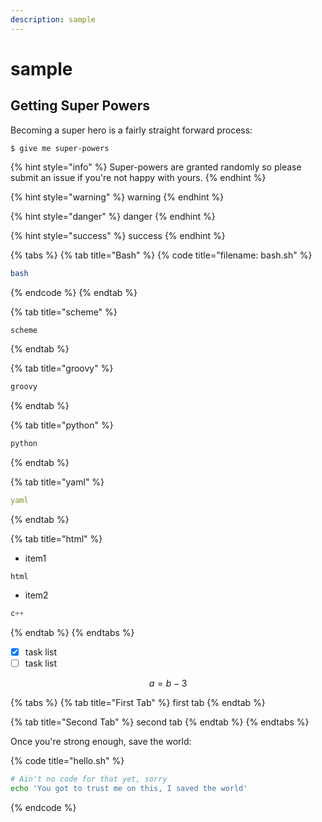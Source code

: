 ```yaml
---
description: sample
---
```


# sample

## Getting Super Powers

Becoming a super hero is a fairly straight forward process:

```
$ give me super-powers
```

{% hint style="info" %}
 Super-powers are granted randomly so please submit an issue if you're not happy with yours.
{% endhint %}

{% hint style="warning" %}
warning
{% endhint %}

{% hint style="danger" %}
danger
{% endhint %}

{% hint style="success" %}
success
{% endhint %}

{% tabs %}
{% tab title="Bash" %}
{% code title="filename: bash.sh" %}
```bash
bash
```
{% endcode %}
{% endtab %}

{% tab title="scheme" %}
```scheme
scheme
```
{% endtab %}

{% tab title="groovy" %}
```groovy
groovy
```
{% endtab %}

{% tab title="python" %}
```python
python
```
{% endtab %}

{% tab title="yaml" %}
```yaml
yaml
```
{% endtab %}

{% tab title="html" %}
* item1

```http
html
```

* item2

```cpp
c++
```
{% endtab %}
{% endtabs %}

* [x] task list
* [ ] task list

$$
a = b -3
$$

{% tabs %}
{% tab title="First Tab" %}
first tab
{% endtab %}

{% tab title="Second Tab" %}
second tab
{% endtab %}
{% endtabs %}



Once you're strong enough, save the world:

{% code title="hello.sh" %}
```bash
# Ain't no code for that yet, sorry
echo 'You got to trust me on this, I saved the world'
```
{% endcode %}




